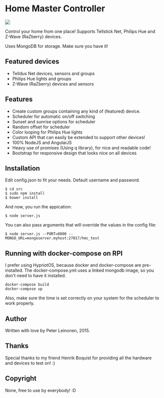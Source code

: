 # Home Master Controller

![](http://pharatropic.eu/images/20c462ccc7ac8780b321d2543bed03ed.png)

Control your home from one place!
Supports Tellstick Net, Philips Hue and Z-Wave (RaZberry) devices.

Uses MongoDB for storage. Make sure you have it!

## Featured devices
* Telldus Net devices, sensors and groups
* Philips Hue lights and groups
* Z-Wave (RaZberry) devices and sensors

## Features
* Create custom groups containing any kind of (featured) device.
* Scheduler for automatic on/off switching
* Sunset and sunrise options for scheduler
* Random offset for scheduler
* Color looping for Philips Hue lights
* Custom API that can easily be extended to support other devices!
* 100% NodeJS and AngularJS
* Heavy use of promises (Using q library), for nice and readable code!
* Bootstrap for responsive design that looks nice on all devices

## Installation

Edit config.json to fit your needs. Default username and password.

```
$ cd src
$ sudo npm install
$ bower install
```
And now, you run the appication:

```
$ node server.js
```

You can also pass arguments that will override the values in the config file:

```
$ node server.js --PORT=8000 --MONGO_URL=mongoserver.myhost:27017/hmc_test

```

## Running with docker-compose on RPI
I prefer using HypriotOS, because docker and docker-compose are pre-installed.
The docker-compose.yml uses a linked mongodb image, so you don't need to have it installed.
```
docker-compose build
docker-compose up
```

Also, make sure the time is set correctly on your system for the scheduler to work properly.

## Author
Written with love by Peter Leinonen, 2015.

## Thanks
Special thanks to my friend Henrik Boquist for providing all the hardware and devices to test on! :)


## Copyright
None, free to use by everybody! :D
